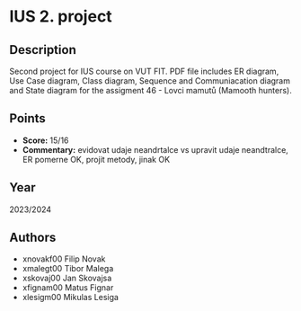 # IUS 2. project

## Description
Second project for IUS course on VUT FIT. PDF file includes ER diagram, Use Case diagram, Class diagram, Sequence and Communiacation diagram and State diagram for the assigment 46 - Lovci mamutů (Mamooth hunters). 

## Points
- **Score:** 15/16
- **Commentary:** evidovat udaje neandrtalce vs upravit udaje neandtralce, ER pomerne OK, projit metody, jinak OK 

## Year
2023/2024

## Authors
- xnovakf00 Filip Novak
- xmalegt00 Tibor Malega
- xskovaj00 Jan Skovajsa
- xfignam00 Matus Fignar
- xlesigm00 Mikulas Lesiga
